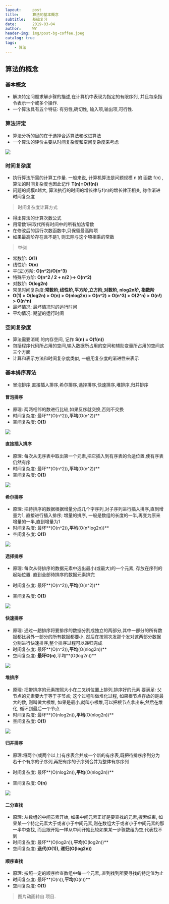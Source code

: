 ```yaml
---
layout:     post
title:      算法的基本概念
subtitle:   基础复习
date:       2019-03-04
author:     WY
header-img: img/post-bg-coffee.jpeg
catalog: true
tags:
    - 算法
---
```




## 算法的概念

### 基本概念

- 解决特定问题求解步骤的描述,在计算机中表现为指定的有限序列, 并且每条指令表示一个或多个操作.
- 一个算法具有五个特征: 有穷性,确切性, 输入项,输出项,可行性.

### 算法评定

- 算法分析的目的在于选择合适算法和改进算法
- 一个算法的评价主要从时间复杂度和空间复杂度来考虑

![](https://mmbiz.qpic.cn/mmbiz_png/D67peceibeISwc3aGibUlvZ0XqVnbWtBRiaKhGcwh6KibXbSiadtHqwgjmmzBYCa2DNuj5Vhw3lHc96z1wge3ZbDAeg/640?wx_fmt=png&tp=webp&wxfrom=5&wx_lazy=1&wx_co=1)


### 时间复杂度

- 执行算法所需的计算工作量. 一般来说, 计算机算法是问题规模 n 的 函数 f(n) , 算法的时间复杂度也因此记作 **T(n)=O(f(n))**
- 问题的规模n越大, 算法执行的时间的增长律与f(n)的增长律正相关, 称作渐进时间复杂度

> 时间复杂度计算方式

- 得出算法的计算次数公式
- 用常数1来取代所有时间中的所有加法常数
- 在修改后的运行次数函数中,只保留最高阶项
- 如果最高阶存在且不是1, 则去除与这个项相乘的常数

> 举例

- 常数阶: **O(1)**
- 线性阶: **O(n)**
- 平(立)方阶: **O(n^2)/O(n^3)**
- 特殊平方阶: **O(n^2 / 2 + n/2 )-> O(n^2)**
- 对数阶: **O(log2n)**
- 常见时间复杂度:**常数阶,线性阶,平方阶,立方阶,对数阶, nlog2n阶, 指数阶**
- **O(1) > O(log2n) > O(n) > O(nlog2n) > O(n^2) > O(n^3) > O(2^n) > O(n!) > O(n^n)**
- 最坏情况: 最坏情况时的运行时间
- 平均情况: 期望的运行时间

### 空间复杂度

- 算法需要消耗 的内存空间, 记作 **S(n) = O(f(n))**
- 包括程序代码所占用的空间,输入数据所占用的空间和辅助变量所占用的空间这三个方面
- 计算和表示方法和时间复杂度类似, 一般用复杂度的渐进性来表示

### 基本排序算法

- 冒泡排序,直接插入排序,希尔排序,选择排序,快速排序,堆排序,归并排序

#### 冒泡排序

- 原理: 两两相邻的数进行比较,如果反序就交换,否则不交换
- 时间复杂度: 最坏**(O(n^2))**,平均**(O(n^2))**
- 空间复杂度: **O(1)**

![](https://mmbiz.qpic.cn/mmbiz_gif/D67peceibeISwc3aGibUlvZ0XqVnbWtBRiaC1S2jpXRzXcZVn0aP6BYnkO2FJicNstxicHmf9wMIic5FV0I75ptv5jYA/640?wx_fmt=gif&tp=webp&wxfrom=5&wx_lazy=1)





#### 直接插入排序

- 原理: 每次从无序表中取出第一个元素,把它插入到有序表的合适位置,使有序表仍然有序
- 时间复杂度: 最坏**(O(n^2))**,平均**(O(n^2))**
- 空间复杂度: **O(1)**

![](https://mmbiz.qpic.cn/mmbiz_gif/D67peceibeISwc3aGibUlvZ0XqVnbWtBRiaiatKZU4exjwcluduiclJOdZB0oZQicCrpIEaSJJg8iaia58viauSK3nhofqA/640?wx_fmt=gif&tp=webp&wxfrom=5&wx_lazy=1)

#### 希尔排序

- 原理: 把待排序的数据根据增量分成几个字序列,对子序列进行插入排序,直到增量为1, 直接进行插入排序;  增量的排序, 一般是数组的长度的一半,再变为原来增量的一半,直到增量为1
- 时间复杂度: 最坏**(O(n^2))**,平均**(O(n*log2n))**
- 空间复杂度: **O(1)**

![](https://mmbiz.qpic.cn/mmbiz_gif/D67peceibeISwc3aGibUlvZ0XqVnbWtBRiadtZekLQySMDdNsZTx6jyaO6spIkjPFjwqfdhd2XfRUnic1PjV1yRxrw/640?wx_fmt=gif&tp=webp&wxfrom=5&wx_lazy=1)

#### 选择排序

- 原理: 每次从待排序的数据元素中选出最小(或最大)的一个元素, 存放在序列的起始位置. 直到全部待排序的数据元素排完

- 时间复杂度: 最坏**(O(n^2))**,平均**(O(n^2))**
- 空间复杂度: **O(1)**

![](https://mmbiz.qpic.cn/mmbiz_gif/D67peceibeISwc3aGibUlvZ0XqVnbWtBRiaB2dW1vA5SganRPChytYTFiaJL2PkXlL7XmhYmqIAzBHj0VvgJZs0vmA/640?wx_fmt=gif&tp=webp&wxfrom=5&wx_lazy=1)

#### 快速排序

- 原理: 通过一趟排序将要排序的数据分割成独立的两部分,其中一部分的所有数据都比另外一部分的所有数据都要小, 然后在按照次发那个发对这两部分数据分别进行快速排序,整个排序过程可以递归完成
- 时间复杂度: 最坏**(O(n^2))**,平均**(O(nlog2n))**
- 空间复杂度: **最坏O(n)**,平均**(O(log2n))**

![](https://mmbiz.qpic.cn/mmbiz_gif/D67peceibeISwc3aGibUlvZ0XqVnbWtBRiaAY3VU8iaziaYcxAasTdrIu69BOVPYtfvqdvicmlJDS94cG2tjwZhVkdHA/640?wx_fmt=gif&tp=webp&wxfrom=5&wx_lazy=1)

#### 堆排序

- 原理: 把带排序的元素按照大小在二叉树位置上排列,排序好的元素 要满足: 父节点的元素要大于等于子节点; 这个过程叫做堆化过程, 如果根节点存放的是最大的数, 则叫做大根堆, 如果是最小,就叫小根堆,可以把根节点拿出来,然后在堆化, 循环到最后一个节点
- 时间复杂度: 最坏**(O(nlog2n))**,平均**(O(nlog2n))**
- 空间复杂度: **O(1)**

![](https://mmbiz.qpic.cn/mmbiz_gif/D67peceibeISwc3aGibUlvZ0XqVnbWtBRian1jgiaGZE9k1xZTp9B1icHia0jIXiba3ibgnIBibdfSN4I5US4WtrQJQMiakw/640?wx_fmt=gif&tp=webp&wxfrom=5&wx_lazy=1)

#### 归并排序

- 原理:将两个(或两个以上)有序表合并成一个新的有序表,既把待排序序列分为若干个有序的子序列,再把有序的子序列合并为整体有序序列

- 时间复杂度: 最坏**(O(nlog2n))**,平均**(O(nlog2n))**
- 空间复杂度: **O(n)**

![](https://mmbiz.qpic.cn/mmbiz_gif/D67peceibeISwc3aGibUlvZ0XqVnbWtBRiaUbPILFO9cjn2Uy1roWIcGDOC3owGFLvuVicasstic1UjSGXmTZj5oHDw/640?wx_fmt=gif&tp=webp&wxfrom=5&wx_lazy=1)

#### 二分查找

- 原理:  从数组的中间员素开始, 如果中间元素正好是要查找的元素,搜索结束, 如果某一个特定元素大于或者小于中间元素,则在数组大于或者小于中间元素的那一半中查找, 而且跟开始一样从中间开始比较如果某一步骤数组为空,代表找不到
- 时间复杂度: 最坏**(O(log2n))**,平均**(O(log2n))**
- 空间复杂度: **迭代(O(1)), 递归(O(log2n))**



#### 顺序查找

- 原理: 按照一定的顺序检查数组中每一个元素,.直到找到所要寻找的特定值为止
- 时间复杂度: 最坏**(O(n))**,平均**(O(n))**
- 空间复杂度: **O(1)**



> 图片动画转自[](https://github.com/MisterBooo/LeetCodeAnimation) 项目.